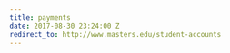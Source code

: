 ```yaml
---
title: payments
date: 2017-08-30 23:24:00 Z
redirect_to: http://www.masters.edu/student-accounts
---
```


